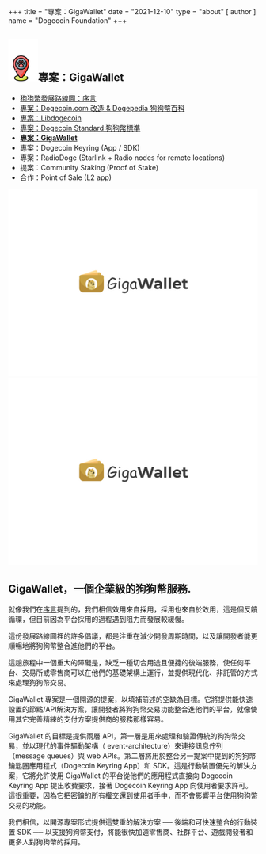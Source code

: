 +++
title = "專案：GigaWallet"
date = "2021-12-10"
type = "about"
[ author ]
name = "Dogecoin Foundation"
+++

<section class="presentation">
<div class="left">

<div class="title">


 ## <img width="60px" style='display: inline;' src="/marker.png"/>專案：GigaWallet

<div class="underline"></div>
</div>

<div class="description">

* [狗狗幣發展路線圖：序言](/zh-tw/trailmap/prologue/)
* [專案：Dogecoin.com 改造 & Dogepedia 狗狗幣百科](/zh-tw/trailmap/website/)
* [專案：Libdogecoin](/zh-tw/trailmap/libdogecoin/)
* [專案：Dogecoin Standard 狗狗幣標準](/zh-tw/trailmap/standard/)
* [**專案：GigaWallet**](/zh-tw/trailmap/gigawallet/)
* 專案：Dogecoin Keyring (App / SDK)
* 專案：RadioDoge (Starlink + Radio nodes for remote locations)
* 提案：Community Staking (Proof of Stake)
* 合作：Point of Sale (L2 app)
</div>

</div>

<div class="right">
<img class="dogegoin-light" src="/logo-gigawallet.jpg" alt="Dogecoin logo">
<img class="dogegoin-dark" src="/logo-gigawallet.jpg" alt="Dogecoin logo">
</div>


</section>

<section class='board'>

## GigaWallet，一個企業級的狗狗幣服務.

就像我們在[序言](/zh-tw/trailmap/prologue)提到的，我們相信效用來自採用，採用也來自於效用，這是個反饋循環，但目前因為平台採用的過程遇到阻力而發展較緩慢。

這份發展路線圖裡的許多倡議，都是注重在減少開發周期時間，以及讓開發者能更順暢地將狗狗幣整合進他們的平台。

這趟旅程中一個重大的障礙是，缺乏一種切合用途且便捷的後端服務，使任何平台、交易所或零售商可以在他們的基礎架構上運行，並提供現代化、非託管的方式來處理狗狗幣交易。

GigaWallet 專案是一個開源的提案，以填補前述的空缺為目標。它將提供能快速設置的節點/API解決方案，讓開發者將狗狗幣交易功能整合進他們的平台，就像使用其它完善精練的支付方案提供商的服務那樣容易。

GigaWallet 的目標是提供兩層 API，第一層是用來處理和驗證傳統的狗狗幣交易，並以現代的事件驅動架構（ event-architecture）來連接訊息佇列（message queues）與 web APIs。第二層將用於整合另一提案中提到的狗狗幣鑰匙圈應用程式（Dogecoin Keyring App）和 SDK。這是行動裝置優先的解決方案，它將允許使用 GigaWallet 的平台從他們的應用程式直接向 Dogecoin Keyring App 提出收費要求，接著 Dogecoin Keyring App 向使用者要求許可。這很重要，因為它把密鑰的所有權交還到使用者手中，而不會影響平台使用狗狗幣交易的功能。

我們相信，以開源專案形式提供這雙重的解決方案 ── 後端和可快速整合的行動裝置 SDK ── 以支援狗狗幣支付，將能很快加速零售商、社群平台、遊戲開發者和更多人對狗狗幣的採用。


</section>
